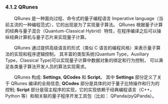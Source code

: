 ### 4.1.2 QRunes

&emsp;&emsp;QRunes 是一种面向过程、命令式的量子编程语言 Imperative language（当前主流的一种编程范式），它的出现是为了实现量子算法。 
QRunes 根据量子计算的经典与量子混合（Quantum-Classical Hybrid）特性，在程序编译之后可以操纵经典计算机与量子芯片来实现量子计算。

&emsp;&emsp;QRunes 通过提供高级语言的形式（类似 C 语言的编程风格）来表示量子算法的实现和程序逻辑控制，
其丰富的类型系统(Quantum Type，Auxiliary Type，Classical Type)可以实现量子计算中数据对象的绑定和行为控制，
可以满足各类量子算法开发人员的算法实现需求。

&emsp;&emsp;QRunes 构成: **Settings**, **QCodes** 和 **Script**。
其中 **Settings** 部分定义了关于 QRunes 编译的全局信息; 
**QCodes** 部分是具体的对于量子比特操作和行为的控制; 
**Script** 部分是宿主程序的实现，它的实现依赖于经典编程语言（C++， Python 等）和相关联的量子程序开发工具包（比如： QPanda/pyQPanda）。